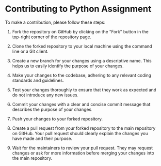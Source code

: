 # Contributing to Python Assignment

To make a contribution, please follow these steps:

1. Fork the repository on GitHub by clicking on the "Fork" button in the top-right corner of the repository page.

2. Clone the forked repository to your local machine using the command line or a Git client.

3. Create a new branch for your changes using a descriptive name. This helps us to easily identify the purpose of your changes.

4. Make your changes to the codebase, adhering to any relevant coding standards and guidelines.

5. Test your changes thoroughly to ensure that they work as expected and do not introduce any new issues.

6. Commit your changes with a clear and concise commit message that describes the purpose of your changes.

7. Push your changes to your forked repository.

8. Create a pull request from your forked repository to the main repository on GitHub. Your pull request should clearly explain the changes you have made and their purpose.

9. Wait for the maintainers to review your pull request. They may request changes or ask for more information before merging your changes into the main repository.
